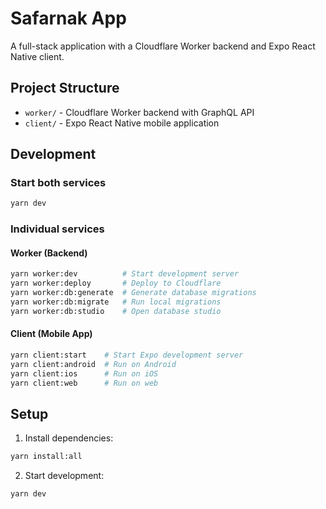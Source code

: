 # Safarnak App

A full-stack application with a Cloudflare Worker backend and Expo React Native client.

## Project Structure

- `worker/` - Cloudflare Worker backend with GraphQL API
- `client/` - Expo React Native mobile application

## Development

### Start both services
```bash
yarn dev
```

### Individual services

#### Worker (Backend)
```bash
yarn worker:dev          # Start development server
yarn worker:deploy       # Deploy to Cloudflare
yarn worker:db:generate  # Generate database migrations
yarn worker:db:migrate   # Run local migrations
yarn worker:db:studio    # Open database studio
```

#### Client (Mobile App)
```bash
yarn client:start    # Start Expo development server
yarn client:android  # Run on Android
yarn client:ios      # Run on iOS
yarn client:web      # Run on web
```

## Setup

1. Install dependencies:
```bash
yarn install:all
```

2. Start development:
```bash
yarn dev
```
